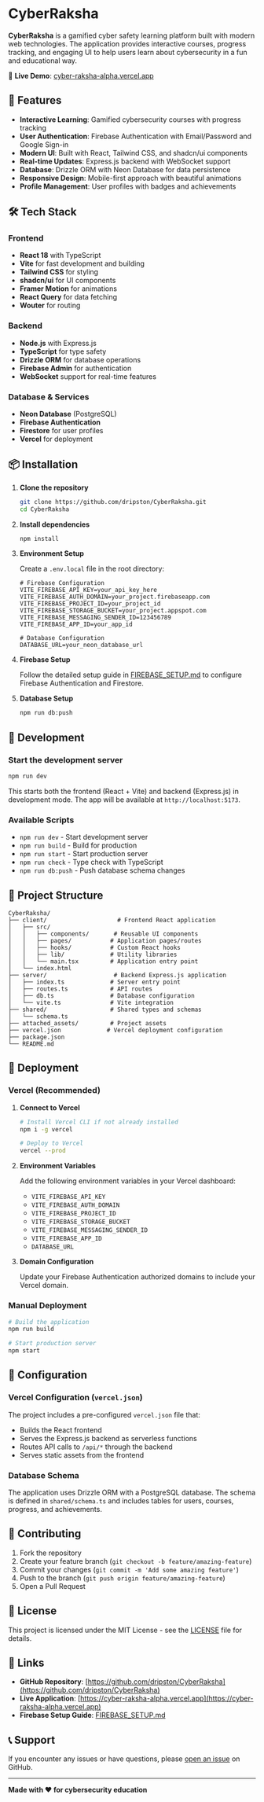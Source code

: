 # CyberRaksha

**CyberRaksha** is a gamified cyber safety learning platform built with modern web technologies. The application provides interactive courses, progress tracking, and engaging UI to help users learn about cybersecurity in a fun and educational way.

🔗 **Live Demo**: [cyber-raksha-alpha.vercel.app](https://cyber-raksha-alpha.vercel.app)

## 🚀 Features

- **Interactive Learning**: Gamified cybersecurity courses with progress tracking
- **User Authentication**: Firebase Authentication with Email/Password and Google Sign-in
- **Modern UI**: Built with React, Tailwind CSS, and shadcn/ui components
- **Real-time Updates**: Express.js backend with WebSocket support
- **Database**: Drizzle ORM with Neon Database for data persistence
- **Responsive Design**: Mobile-first approach with beautiful animations
- **Profile Management**: User profiles with badges and achievements

## 🛠️ Tech Stack

### Frontend
- **React 18** with TypeScript
- **Vite** for fast development and building
- **Tailwind CSS** for styling
- **shadcn/ui** for UI components
- **Framer Motion** for animations
- **React Query** for data fetching
- **Wouter** for routing

### Backend
- **Node.js** with Express.js
- **TypeScript** for type safety
- **Drizzle ORM** for database operations
- **Firebase Admin** for authentication
- **WebSocket** support for real-time features

### Database & Services
- **Neon Database** (PostgreSQL)
- **Firebase Authentication**
- **Firestore** for user profiles
- **Vercel** for deployment

## 📦 Installation

1. **Clone the repository**
   ```bash
   git clone https://github.com/dripston/CyberRaksha.git
   cd CyberRaksha
   ```

2. **Install dependencies**
   ```bash
   npm install
   ```

3. **Environment Setup**
   
   Create a `.env.local` file in the root directory:
   ```env
   # Firebase Configuration
   VITE_FIREBASE_API_KEY=your_api_key_here
   VITE_FIREBASE_AUTH_DOMAIN=your_project.firebaseapp.com
   VITE_FIREBASE_PROJECT_ID=your_project_id
   VITE_FIREBASE_STORAGE_BUCKET=your_project.appspot.com
   VITE_FIREBASE_MESSAGING_SENDER_ID=123456789
   VITE_FIREBASE_APP_ID=your_app_id
   
   # Database Configuration
   DATABASE_URL=your_neon_database_url
   ```

4. **Firebase Setup**
   
   Follow the detailed setup guide in [FIREBASE_SETUP.md](FIREBASE_SETUP.md) to configure Firebase Authentication and Firestore.

5. **Database Setup**
   ```bash
   npm run db:push
   ```

## 🚀 Development

### Start the development server
```bash
npm run dev
```

This starts both the frontend (React + Vite) and backend (Express.js) in development mode. The app will be available at `http://localhost:5173`.

### Available Scripts

- `npm run dev` - Start development server
- `npm run build` - Build for production
- `npm run start` - Start production server
- `npm run check` - Type check with TypeScript
- `npm run db:push` - Push database schema changes

## 📁 Project Structure

```
CyberRaksha/
├── client/                    # Frontend React application
│   ├── src/
│   │   ├── components/       # Reusable UI components
│   │   ├── pages/           # Application pages/routes
│   │   ├── hooks/           # Custom React hooks
│   │   ├── lib/             # Utility libraries
│   │   └── main.tsx         # Application entry point
│   └── index.html
├── server/                   # Backend Express.js application
│   ├── index.ts             # Server entry point
│   ├── routes.ts            # API routes
│   ├── db.ts                # Database configuration
│   └── vite.ts              # Vite integration
├── shared/                  # Shared types and schemas
│   └── schema.ts
├── attached_assets/         # Project assets
├── vercel.json             # Vercel deployment configuration
├── package.json
└── README.md
```

## 🚀 Deployment

### Vercel (Recommended)

1. **Connect to Vercel**
   ```bash
   # Install Vercel CLI if not already installed
   npm i -g vercel
   
   # Deploy to Vercel
   vercel --prod
   ```

2. **Environment Variables**
   
   Add the following environment variables in your Vercel dashboard:
   - `VITE_FIREBASE_API_KEY`
   - `VITE_FIREBASE_AUTH_DOMAIN`
   - `VITE_FIREBASE_PROJECT_ID`
   - `VITE_FIREBASE_STORAGE_BUCKET`
   - `VITE_FIREBASE_MESSAGING_SENDER_ID`
   - `VITE_FIREBASE_APP_ID`
   - `DATABASE_URL`

3. **Domain Configuration**
   
   Update your Firebase Authentication authorized domains to include your Vercel domain.

### Manual Deployment

```bash
# Build the application
npm run build

# Start production server
npm start
```

## 🔧 Configuration

### Vercel Configuration (`vercel.json`)
The project includes a pre-configured `vercel.json` file that:
- Builds the React frontend
- Serves the Express.js backend as serverless functions
- Routes API calls to `/api/*` through the backend
- Serves static assets from the frontend

### Database Schema
The application uses Drizzle ORM with a PostgreSQL database. The schema is defined in `shared/schema.ts` and includes tables for users, courses, progress, and achievements.

## 🤝 Contributing

1. Fork the repository
2. Create your feature branch (`git checkout -b feature/amazing-feature`)
3. Commit your changes (`git commit -m 'Add some amazing feature'`)
4. Push to the branch (`git push origin feature/amazing-feature`)
5. Open a Pull Request

## 📝 License

This project is licensed under the MIT License - see the [LICENSE](LICENSE) file for details.

## 🔗 Links

- **GitHub Repository**: [https://github.com/dripston/CyberRaksha](https://github.com/dripston/CyberRaksha)
- **Live Application**: [https://cyber-raksha-alpha.vercel.app](https://cyber-raksha-alpha.vercel.app)
- **Firebase Setup Guide**: [FIREBASE_SETUP.md](FIREBASE_SETUP.md)

## 📞 Support

If you encounter any issues or have questions, please [open an issue](https://github.com/dripston/CyberRaksha/issues) on GitHub.

---

**Made with ❤️ for cybersecurity education**

